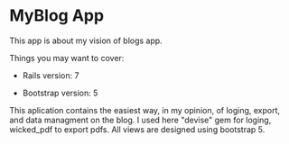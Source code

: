 # MyBlog App

This app is about my vision of blogs app.

Things you may want to cover:

* Rails version: 7

* Bootstrap version: 5

This aplication contains the easiest way, in my opinion, of loging, export, and data managment on the blog.
I used here "devise" gem for loging, wicked_pdf to export pdfs.
All views are designed using bootstrap 5.

